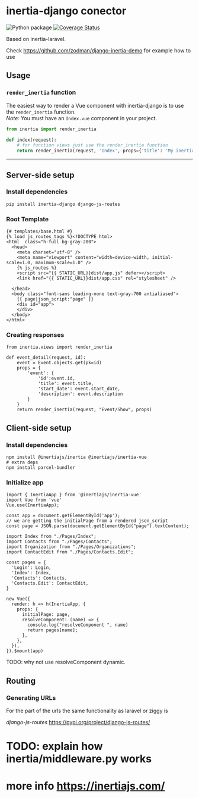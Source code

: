# inertia-django conector
![Python package](https://github.com/zodman/inertia-django/workflows/Python%20package/badge.svg)
[![Coverage Status](https://coveralls.io/repos/github/zodman/inertia-django/badge.svg?branch=master)](https://coveralls.io/github/zodman/inertia-django?branch=master)

Based on inertia-laravel.

Check https://github.com/zodman/django-inertia-demo for example how to use


## Usage

### `render_inertia` function

The easiest way to render a Vue component with inertia-django is to use the `render_inertia` function.   
*Note:* You must  have an `Index.vue` component in your project.


```python
from inertia import render_inertia

def index(request):
    # for function views just use the render_inertia function
    return render_inertia(request, 'Index', props={'title': 'My inertia-django page'}, template_name='index.html')
```

----

## Server-side setup

### Install dependencies

`pip install inertia-django django-js-routes`

### Root Template

```html=
{# templates/base.html #}
{% load js_routes_tags %}<!DOCTYPE html>
<html  class="h-full bg-gray-200">
  <head>
    <meta charset="utf-8" />
    <meta name="viewport" content="width=device-width, initial-scale=1.0, maximum-scale=1.0" />
    {% js_routes %}
    <script src="{{ STATIC_URL}}dist/app.js" defer></script>
    <link href="{{ STATIC_URL}}dist/app.css" rel="stylesheet" />
            
  </head>
  <body class="font-sans leading-none text-gray-700 antialiased">
    {{ page|json_script:"page" }}
    <div id="app">
    </div>
  </body>
</html>
```

### Creating responses

```python=
from inertia.views import render_inertia

def event_detail(request, id):
    event = Event.objects.get(pk=id)
    props = {
        'event': {
            'id':event.id,
            'title': event.title,
            'start_date': event.start_date,
            'description': event.description
        }
    }
    return render_inertia(request, "Event/Show", props)
```

## Client-side setup
### Install dependencies
```
npm install @inertiajs/inertia @inertiajs/inertia-vue 
# extra deps
npm install parcel-bundler
```

### Initialize app

```javascript=
import { InertiaApp } from '@inertiajs/inertia-vue'
import Vue from 'vue'
Vue.use(InertiaApp);

const app = document.getElementById('app');
// we are getting the initialPage from a rendered json_script
const page = JSON.parse(document.getElementById("page").textContent);

import Index from "./Pages/Index";
import Contacts from "./Pages/Contacts";
import Organization from "./Pages/Organizations";
import ContactEdit from "./Pages/Contacts.Edit";

const pages = {
  'Login': Login,
  'Index': Index,
  'Contacts': Contacts,
  'Contacts.Edit': ContactEdit,
}

new Vue({
  render: h => h(InertiaApp, {
    props: {
      initialPage: page,
      resolveComponent: (name) => {
        console.log("resolveComponent ", name)
        return pages[name];
      },
    },
  }),
}).$mount(app)

```
TODO: why not use resolveComponent dynamic.


## Routing

### Generating URLs

For the part of the urls the same functionality as laravel or ziggy is 

*django-js-routes* https://pypi.org/project/django-js-routes/

# TODO: explain how inertia/middleware.py works

# more info https://inertiajs.com/

